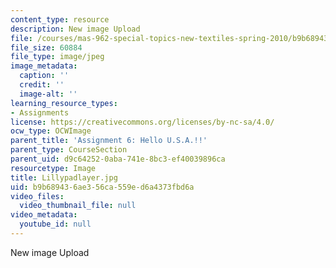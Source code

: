 ```yaml
---
content_type: resource
description: New image Upload
file: /courses/mas-962-special-topics-new-textiles-spring-2010/b9b689436ae356ca559ed6a4373fbd6a_Lillypadlayer.jpg
file_size: 60884
file_type: image/jpeg
image_metadata:
  caption: ''
  credit: ''
  image-alt: ''
learning_resource_types:
- Assignments
license: https://creativecommons.org/licenses/by-nc-sa/4.0/
ocw_type: OCWImage
parent_title: 'Assignment 6: Hello U.S.A.!!'
parent_type: CourseSection
parent_uid: d9c64252-0aba-741e-8bc3-ef40039896ca
resourcetype: Image
title: Lillypadlayer.jpg
uid: b9b68943-6ae3-56ca-559e-d6a4373fbd6a
video_files:
  video_thumbnail_file: null
video_metadata:
  youtube_id: null
---
```

New image Upload